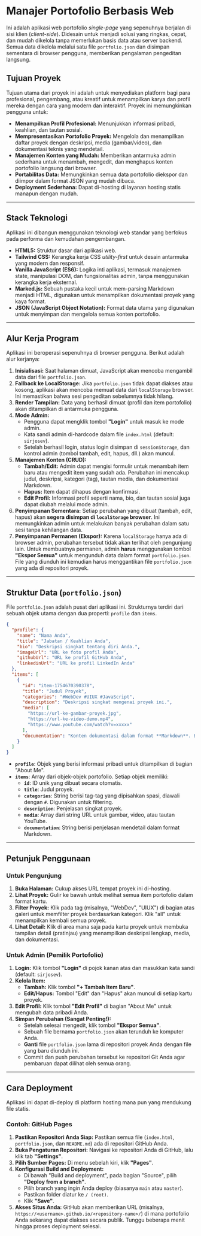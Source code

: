# Manajer Portofolio Berbasis Web

Ini adalah aplikasi web portofolio *single-page* yang sepenuhnya berjalan di sisi klien (*client-side*). Didesain untuk menjadi solusi yang ringkas, cepat, dan mudah dikelola tanpa memerlukan basis data atau server backend. Semua data dikelola melalui satu file `portfolio.json` dan disimpan sementara di browser pengguna, memberikan pengalaman pengeditan langsung.

## Tujuan Proyek

Tujuan utama dari proyek ini adalah untuk menyediakan platform bagi para profesional, pengembang, atau kreatif untuk menampilkan karya dan profil mereka dengan cara yang modern dan interaktif. Proyek ini memungkinkan pengguna untuk:

- **Menampilkan Profil Profesional:** Menunjukkan informasi pribadi, keahlian, dan tautan sosial.
- **Mempresentasikan Portofolio Proyek:** Mengelola dan menampilkan daftar proyek dengan deskripsi, media (gambar/video), dan dokumentasi teknis yang mendetail.
- **Manajemen Konten yang Mudah:** Memberikan antarmuka admin sederhana untuk menambah, mengedit, dan menghapus konten portofolio langsung dari browser.
- **Portabilitas Data:** Memungkinkan semua data portofolio diekspor dan diimpor dalam format JSON yang mudah dibaca.
- **Deployment Sederhana:** Dapat di-hosting di layanan hosting statis manapun dengan mudah.

---

## Stack Teknologi

Aplikasi ini dibangun menggunakan teknologi web standar yang berfokus pada performa dan kemudahan pengembangan.

- **HTML5:** Struktur dasar dari aplikasi web.
- **Tailwind CSS:** Kerangka kerja CSS *utility-first* untuk desain antarmuka yang modern dan responsif.
- **Vanilla JavaScript (ES6):** Logika inti aplikasi, termasuk manajemen state, manipulasi DOM, dan fungsionalitas admin, tanpa menggunakan kerangka kerja eksternal.
- **Marked.js:** Sebuah pustaka kecil untuk mem-parsing Markdown menjadi HTML, digunakan untuk menampilkan dokumentasi proyek yang kaya format.
- **JSON (JavaScript Object Notation):** Format data utama yang digunakan untuk menyimpan dan mengelola semua konten portofolio.

---

## Alur Kerja Program

Aplikasi ini beroperasi sepenuhnya di browser pengguna. Berikut adalah alur kerjanya:

1.  **Inisialisasi:** Saat halaman dimuat, JavaScript akan mencoba mengambil data dari file `portfolio.json`.
2.  **Fallback ke LocalStorage:** Jika `portfolio.json` tidak dapat diakses atau kosong, aplikasi akan mencoba memuat data dari `localStorage` browser. Ini memastikan bahwa sesi pengeditan sebelumnya tidak hilang.
3.  **Render Tampilan:** Data yang berhasil dimuat (profil dan item portofolio) akan ditampilkan di antarmuka pengguna.
4.  **Mode Admin:**
    - Pengguna dapat mengklik tombol **"Login"** untuk masuk ke mode admin.
    - Kata sandi admin di-hardcode dalam file `index.html` (default: `sirjosev`).
    - Setelah berhasil login, status login disimpan di `sessionStorage`, dan kontrol admin (tombol tambah, edit, hapus, dll.) akan muncul.
5.  **Manajemen Konten (CRUD):**
    - **Tambah/Edit:** Admin dapat mengisi formulir untuk menambah item baru atau mengedit item yang sudah ada. Perubahan ini mencakup judul, deskripsi, kategori (tag), tautan media, dan dokumentasi Markdown.
    - **Hapus:** Item dapat dihapus dengan konfirmasi.
    - **Edit Profil:** Informasi profil seperti nama, bio, dan tautan sosial juga dapat diubah melalui mode admin.
6.  **Penyimpanan Sementara:** Setiap perubahan yang dibuat (tambah, edit, hapus) akan **segera disimpan di `localStorage` browser**. Ini memungkinkan admin untuk melakukan banyak perubahan dalam satu sesi tanpa kehilangan data.
7.  **Penyimpanan Permanen (Ekspor):** Karena `localStorage` hanya ada di browser admin, perubahan tersebut tidak akan terlihat oleh pengunjung lain. Untuk membuatnya permanen, admin **harus** menggunakan tombol **"Ekspor Semua"** untuk mengunduh data dalam format `portfolio.json`. File yang diunduh ini kemudian harus menggantikan file `portfolio.json` yang ada di repositori proyek.

---

## Struktur Data (`portfolio.json`)

File `portfolio.json` adalah pusat dari aplikasi ini. Strukturnya terdiri dari sebuah objek utama dengan dua properti: `profile` dan `items`.

```json
{
  "profile": {
    "name": "Nama Anda",
    "title": "Jabatan / Keahlian Anda",
    "bio": "Deskripsi singkat tentang diri Anda.",
    "imageUrl": "URL ke foto profil Anda",
    "githubUrl": "URL ke profil GitHub Anda",
    "linkedinUrl": "URL ke profil LinkedIn Anda"
  },
  "items": [
    {
      "id": "item-1754670390378",
      "title": "Judul Proyek",
      "categories": "#WebDev #UIUX #JavaScript",
      "description": "Deskripsi singkat mengenai proyek ini.",
      "media": [
        "https://url-ke-gambar-proyek.jpg",
        "https://url-ke-video-demo.mp4",
        "https://www.youtube.com/watch?v=xxxxx"
      ],
      "documentation": "Konten dokumentasi dalam format **Markdown**. Bisa berisi `code blocks`, daftar, dan lain-lain."
    }
  ]
}
```

- **`profile`**: Objek yang berisi informasi pribadi untuk ditampilkan di bagian "About Me".
- **`items`**: Array dari objek-objek portofolio. Setiap objek memiliki:
    - **`id`**: ID unik yang dibuat secara otomatis.
    - **`title`**: Judul proyek.
    - **`categories`**: String berisi tag-tag yang dipisahkan spasi, diawali dengan `#`. Digunakan untuk filtering.
    - **`description`**: Penjelasan singkat proyek.
    - **`media`**: Array dari string URL untuk gambar, video, atau tautan YouTube.
    - **`documentation`**: String berisi penjelasan mendetail dalam format Markdown.

---

## Petunjuk Penggunaan

### Untuk Pengunjung

1.  **Buka Halaman:** Cukup akses URL tempat proyek ini di-hosting.
2.  **Lihat Proyek:** Gulir ke bawah untuk melihat semua item portofolio dalam format kartu.
3.  **Filter Proyek:** Klik pada tag (misalnya, "WebDev", "UIUX") di bagian atas galeri untuk memfilter proyek berdasarkan kategori. Klik "all" untuk menampilkan kembali semua proyek.
4.  **Lihat Detail:** Klik di area mana saja pada kartu proyek untuk membuka tampilan detail (pratinjau) yang menampilkan deskripsi lengkap, media, dan dokumentasi.

### Untuk Admin (Pemilik Portofolio)

1.  **Login:** Klik tombol **"Login"** di pojok kanan atas dan masukkan kata sandi (default: `sirjosev`).
2.  **Kelola Item:**
    - **Tambah:** Klik tombol **"+ Tambah Item Baru"**.
    - **Edit/Hapus:** Tombol "Edit" dan "Hapus" akan muncul di setiap kartu proyek.
3.  **Edit Profil:** Klik tombol **"Edit Profil"** di bagian "About Me" untuk mengubah data pribadi Anda.
4.  **Simpan Perubahan (Sangat Penting!):**
    - Setelah selesai mengedit, klik tombol **"Ekspor Semua"**.
    - Sebuah file bernama `portfolio.json` akan terunduh ke komputer Anda.
    - **Ganti** file `portfolio.json` lama di repositori proyek Anda dengan file yang baru diunduh ini.
    - Commit dan push perubahan tersebut ke repositori Git Anda agar pembaruan dapat dilihat oleh semua orang.

---

## Cara Deployment

Aplikasi ini dapat di-deploy di platform hosting mana pun yang mendukung file statis.

### Contoh: GitHub Pages

1.  **Pastikan Repositori Anda Siap:** Pastikan semua file (`index.html`, `portfolio.json`, dan `README.md`) ada di repositori GitHub Anda.
2.  **Buka Pengaturan Repositori:** Navigasi ke repositori Anda di GitHub, lalu klik tab **"Settings"**.
3.  **Pilih Sumber Pages:** Di menu sebelah kiri, klik **"Pages"**.
4.  **Konfigurasi Build and Deployment:**
    - Di bawah "Build and deployment", pada bagian "Source", pilih **"Deploy from a branch"**.
    - Pilih branch yang ingin Anda deploy (biasanya `main` atau `master`).
    - Pastikan folder diatur ke `/ (root)`.
    - Klik **"Save"**.
5.  **Akses Situs Anda:** GitHub akan memberikan URL (misalnya, `https://<username>.github.io/<repository-name>/`) di mana portofolio Anda sekarang dapat diakses secara publik. Tunggu beberapa menit hingga proses deployment selesai.
